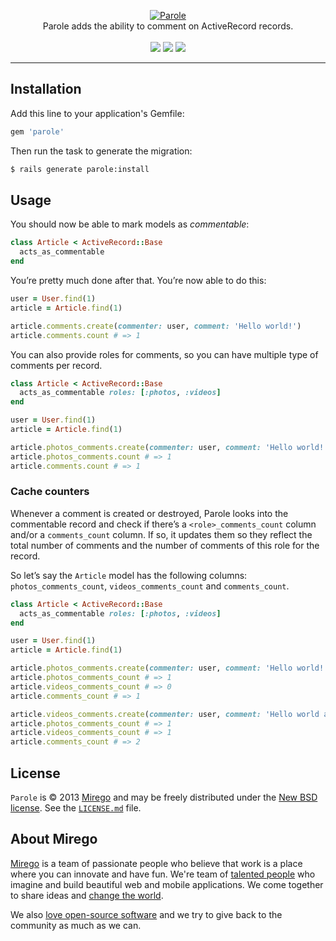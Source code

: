 <p align="center">
  <a href="https://github.com/mirego/parole">
    <img src="http://i.imgur.com/QQlNfGL.png" alt="Parole" />
  </a>
  <br />
  Parole adds the ability to comment on ActiveRecord records.
  <br /><br />
  <a href="https://rubygems.org/gems/parole"><img src="https://badge.fury.io/rb/parole.png" /></a>
  <a href="https://codeclimate.com/github/mirego/parole"><img src="https://codeclimate.com/github/mirego/parole.png" /></a>
  <a href="https://travis-ci.org/mirego/parole"><img src="https://travis-ci.org/mirego/parole.png?branch=master" /></a>
</p>

---

## Installation

Add this line to your application's Gemfile:

```ruby
gem 'parole'
```

Then run the task to generate the migration:

```bash
$ rails generate parole:install
```

## Usage

You should now be able to mark models as *commentable*:

```ruby
class Article < ActiveRecord::Base
  acts_as_commentable
end
```

You’re pretty much done after that. You’re now able to do this:

```ruby
user = User.find(1)
article = Article.find(1)

article.comments.create(commenter: user, comment: 'Hello world!')
article.comments.count # => 1
```

You can also provide roles for comments, so you can have multiple type of comments per record.

```ruby
class Article < ActiveRecord::Base
  acts_as_commentable roles: [:photos, :videos]
end

user = User.find(1)
article = Article.find(1)

article.photos_comments.create(commenter: user, comment: 'Hello world!')
article.photos_comments.count # => 1
article.comments.count # => 1
```

### Cache counters

Whenever a comment is created or destroyed, Parole looks into the commentable record and check
if there’s a `<role>_comments_count` column and/or a `comments_count` column. If so, it updates
them so they reflect the total number of comments and the number of comments of this role for
the record.

So let’s say the `Article` model has the following columns: `photos_comments_count`, `videos_comments_count` and `comments_count`.

```ruby
class Article < ActiveRecord::Base
  acts_as_commentable roles: [:photos, :videos]
end

user = User.find(1)
article = Article.find(1)

article.photos_comments.create(commenter: user, comment: 'Hello world!')
article.photos_comments_count # => 1
article.videos_comments_count # => 0
article.comments_count # => 1

article.videos_comments.create(commenter: user, comment: 'Hello world again!')
article.photos_comments_count # => 1
article.videos_comments_count # => 1
article.comments_count # => 2
```

## License

`Parole` is © 2013 [Mirego](http://www.mirego.com) and may be freely distributed under the [New BSD license](http://opensource.org/licenses/BSD-3-Clause).  See the [`LICENSE.md`](https://github.com/mirego/parole/blob/master/LICENSE.md) file.

## About Mirego

[Mirego](http://mirego.com) is a team of passionate people who believe that work is a place where you can innovate and have fun. We're team of [talented people](http://life.mirego.com) who imagine and build beautiful web and mobile applications. We come together to share ideas and [change the world](http://mirego.org).

We also [love open-source software](http://open.mirego.com) and we try to give back to the community as much as we can.
